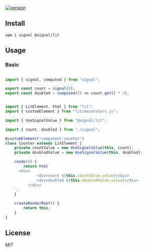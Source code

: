[![version](https://badgen.net/npm/v/@xignal/lit)](https://www.npmjs.com/package/@xignal/lit)

## Install

`npm i xignal @xignal/lit`

## Usage

### Basic

```ts

import { signal, computed } from "xignal";

export const count = signal(0);
export const doubled = computed(() => count.get() * 2);

```

```ts

import { LitElement, html } from "lit";
import { customElement } from "lit/decorators.js";

import { UseSignalValue } from "@xignal/lit";

import { count, doubled } from "./signal";

@customElement("component-counter")
class Counter extends LitElement {
	private countValue = new UseSignalValue(this, count);
	private doubledValue = new UseSignalValue(this, doubled);

	render() {
		return html`
      <div>
			  <div>count ${this.countValue.value}</div>
			  <div>doubled ${this.doubledValue.value}</div>
		  </div>
    `;
	}

	createRenderRoot() {
		return this;
	}
}

```

## License

MIT